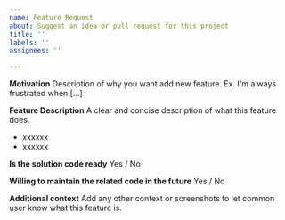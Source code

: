 ```yaml
---
name: Feature Request
about: Suggest an idea or pull request for this project
title: ''
labels: ''
assignees: ''

---
```


**Motivation**
Description of why you want add new feature. Ex. I'm always frustrated when [...]

**Feature Description**
A clear and concise description of what this feature does.
* xxxxxx
* xxxxxx

**Is the solution code ready**
Yes / No

**Willing to maintain the related code in the future**
Yes / No

**Additional context**
Add any other context or screenshots to let common user know what this feature is.
